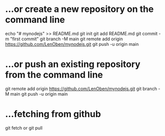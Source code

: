 # …or create a new repository on the command line

echo "# mynodejs" >> README.md
git init
git add README.md
git commit -m "first commit"
git branch -M main
git remote add origin https://github.com/LenOben/mynodejs.git
git push -u origin main

# …or push an existing repository from the command line

git remote add origin https://github.com/LenOben/mynodejs.git
git branch -M main
git push -u origin main

# ...fetching from github

git fetch
or
git pull
